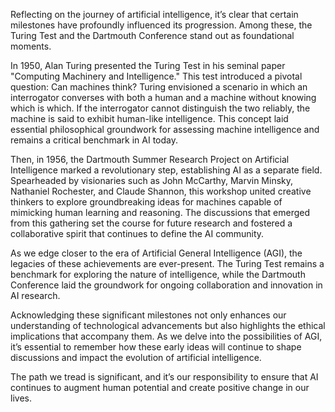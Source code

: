 Reflecting on the journey of artificial intelligence, it’s clear that certain milestones have profoundly influenced its progression. Among these, the Turing Test and the Dartmouth Conference stand out as foundational moments.

In 1950, Alan Turing presented the Turing Test in his seminal paper "Computing Machinery and Intelligence." This test introduced a pivotal question: Can machines think? Turing envisioned a scenario in which an interrogator converses with both a human and a machine without knowing which is which. If the interrogator cannot distinguish the two reliably, the machine is said to exhibit human-like intelligence. This concept laid essential philosophical groundwork for assessing machine intelligence and remains a critical benchmark in AI today. 

Then, in 1956, the Dartmouth Summer Research Project on Artificial Intelligence marked a revolutionary step, establishing AI as a separate field. Spearheaded by visionaries such as John McCarthy, Marvin Minsky, Nathaniel Rochester, and Claude Shannon, this workshop united creative thinkers to explore groundbreaking ideas for machines capable of mimicking human learning and reasoning. The discussions that emerged from this gathering set the course for future research and fostered a collaborative spirit that continues to define the AI community.

As we edge closer to the era of Artificial General Intelligence (AGI), the legacies of these achievements are ever-present. The Turing Test remains a benchmark for exploring the nature of intelligence, while the Dartmouth Conference laid the groundwork for ongoing collaboration and innovation in AI research.

Acknowledging these significant milestones not only enhances our understanding of technological advancements but also highlights the ethical implications that accompany them. As we delve into the possibilities of AGI, it’s essential to remember how these early ideas will continue to shape discussions and impact the evolution of artificial intelligence. 

The path we tread is significant, and it’s our responsibility to ensure that AI continues to augment human potential and create positive change in our lives.